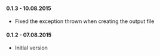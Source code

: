 #### 0.1.3 - 10.08.2015
* Fixed the exception thrown when creating the output file

#### 0.1.2 - 07.08.2015
* Initial version